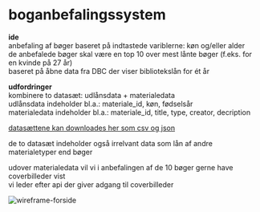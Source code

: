 # boganbefalingssystem

<b>ide</b> <br>
anbefaling af bøger baseret på indtastede variblerne: køn og/eller alder <br>
de anbefalede bøger skal være en top 10 over mest lånte bøger (f.eks. for en kvinde på 27 år) <br>
baseret på åbne data fra DBC der viser bibliotekslån for ét år <br>

<b>udfordringer</b> <br>
kombinere to datasæt: udlånsdata + materialedata <br>
udlånsdata indeholder bl.a.: materiale_id, køn, fødselsår <br>
materialedata indeholder bl.a.: materiale_id, title, type, creator, decription <br>

<a href="https://docs.google.com/document/d/1azzIHtbflAPwd3K1q2cv22kECl5fSWPgbgjs6-z3BNk/pub">datasættene kan downloades her som csv og json</a> <br>

de to datasæt indeholder også irrelvant data som lån af andre materialetyper end bøger <br>

udover materialedata vil vi i anbefalingen af de 10 bøger gerne have coverbilleder vist<br>
vi leder efter api der giver adgang til coverbilleder <br>

![wireframe-forside](https://cloud.githubusercontent.com/assets/24417130/24724155/64801eb4-1a4a-11e7-8fb2-5249fd2bd412.jpg)


